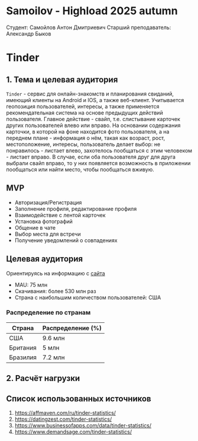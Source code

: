 # Samoilov - Highload 2025 autumn

Студент: Самойлов Антон Дмитриевич
Старший преподаватель: Александр Быков

# Tinder 
## 1. Тема и целевая аудитория
`Tinder` - сервис для онлайн-знакомств и планирования свиданий, имеющий клиенты на Android и IOS, а также веб-клиент. Учитывается геопозиция пользователей, интересы, а также применяется рекомендательная система на основе предыдущих действий пользователя. Главное действие - свайп, т.е. слистывание карточек других пользователей влево или вправо. На основании содержания карточки, в которой на фоне находится фото пользователя, а на переднем плане - информация о нём, такая как возраст, рост, местоположение, интересы, пользователь делает выбор: не понравилось - листает влево, захотелось пообщаться с этим человеком - листает вправо. В случае, если оба пользователя друг для друга выбрали свайп вправо, то у них появляется возможность в приложении пообщаться или найти место, чтобы пообщаться вживую.

## MVP
- Авторизация/Регистрация
- Заполнение профиля, редактирование профиля
- Взаимодействие с лентой карточек
- Установка фотографий 
- Общение в чате
- Выбор места для встречи
- Получение уведомлений о совпадениях

## Целевая аудитория
Ориентируясь на информацию с [сайта](https://datingzest.com/tinder-statistics/)
- MAU: 75 млн
- Скачивания: более 530 млн раз
- Страна с наибольшим количеством пользователей: США

### Распределение по странам
Страна|Распределение (%)
---|---
США|9.6 млн
Британия|5 млн
Бразилия|7.2 млн

## 2. Расчёт нагрузки
## Список использованных источников
1) https://affmaven.com/ru/tinder-statistics/
2) https://datingzest.com/tinder-statistics/
3) https://www.businessofapps.com/data/tinder-statistics/
4) https://www.demandsage.com/tinder-statistics/
